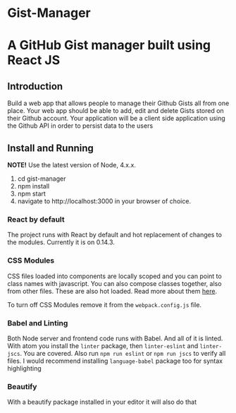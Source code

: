 # Gist-Manager
A GitHub Gist manager built using React JS
=====================

## Introduction
Build a web app that allows people to manage their Github Gists all from one place. Your web app should be able to add, edit and delete Gists stored on their Github account. Your application will be a client side application using the Github API in order to persist data to the users

## Install and Running
**NOTE!** Use the latest version of Node, 4.x.x.
1. cd gist-manager
2. npm install
3. npm start
4. navigate to http://localhost:3000 in your browser of choice.

### React by default
The project runs with React by default and hot replacement of changes to the modules. Currently it is on 0.14.3.

### CSS Modules
CSS files loaded into components are locally scoped and you can point to class names with javascript. You can also compose classes together, also from other files. These are also hot loaded. Read more about them [here](http://glenmaddern.com/articles/css-modules).

To turn off CSS Modules remove it from the `webpack.config.js` file.

### Babel and Linting
Both Node server and frontend code runs with Babel. And all of it is linted. With atom you install the `linter` package, then `linter-eslint` and `linter-jscs`. You are covered. Also run `npm run eslint` or `npm run jscs` to verify all files. I would recommend installing `language-babel` package too for syntax highlighting

### Beautify
With a beautify package installed in your editor it will also do that
